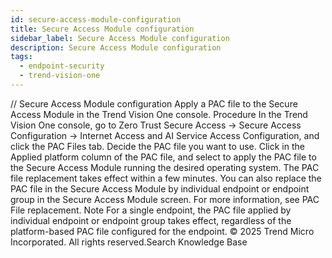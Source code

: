 ```yaml
---
id: secure-access-module-configuration
title: Secure Access Module configuration
sidebar_label: Secure Access Module configuration
description: Secure Access Module configuration
tags:
  - endpoint-security
  - trend-vision-one
---
```


/*<![CDATA[*/ $('#title').html($('meta[name=map-description]').attr('content')); /*]]>*/ Secure Access Module configuration Apply a PAC file to the Secure Access Module in the Trend Vision One console. Procedure In the Trend Vision One console, go to Zero Trust Secure Access → Secure Access Configuration → Internet Access and AI Service Access Configuration, and click the PAC Files tab. Decide the PAC file you want to use. Click in the Applied platform column of the PAC file, and select to apply the PAC file to the Secure Access Module running the desired operating system. The PAC file replacement takes effect within a few minutes. You can also replace the PAC file in the Secure Access Module by individual endpoint or endpoint group in the Secure Access Module screen. For more information, see PAC File replacement. Note For a single endpoint, the PAC file applied by individual endpoint or endpoint group takes effect, regardless of the platform-based PAC file configured for the endpoint. © 2025 Trend Micro Incorporated. All rights reserved.Search Knowledge Base